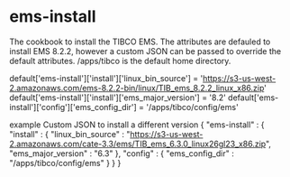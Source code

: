 # ems-install

The cookbook to install the TIBCO EMS. The attributes are defauled to install EMS 8.2.2, however a custom JSON can be passed to override the default attributes. /apps/tibco is the default home directory.

default['ems-install']['install']['linux_bin_source'] = 'https://s3-us-west-2.amazonaws.com/ems-8.2.2-bin/linux/TIB_ems_8.2.2_linux_x86.zip'
default['ems-install']['install']['ems_major_version'] = '8.2'
default['ems-install']['config']['ems_config_dir'] = '/apps/tibco/config/ems'

example Custom JSON to install a different version
{
  "ems-install" : {
    "install" : {
      "linux_bin_source" : "https://s3-us-west-2.amazonaws.com/cate-3.3/ems/TIB_ems_6.3.0_linux26gl23_x86.zip",
      "ems_major_version" : "6.3"
    },
    "config" : {
      "ems_config_dir" : "/apps/tibco/config/ems"
    }
  }
}
